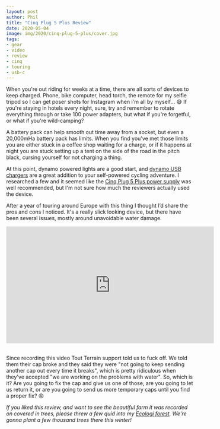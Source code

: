 ```yaml
---
layout: post
author: Phil
title: "Cinq Plug 5 Plus Review"
date: 2020-05-04
image: img/2020/cinq-plug-5-plus/cover.jpg
tags:
- gear
- video
- review
- cinq
- touring
- usb-c
---
```


When you're out riding for weeks at a time, there are all sorts of devices to keep charged. Phone, bike computer, head torch, the remote for my selfie tripod so I can get poser shots for Instagram when i'm all by myself... 😅 If you're staying in hotels every night, sure, try and remember to rotate everything through or take 100 power adapters, but what if you're forgetful, or what if you're wild-camping?

A battery pack can help smooth out time away from a socket, but even a 20,000mHa battery pack has limits. When you find you've met those limits you are either stuck in a coffee shop waiting for a charge, or if it happens at night you are stuck setting up a tent on the side of the road in the pitch black, cursing yourself for not charging a thing. 

At this point, dynamo powered lights are a good start, and [dynamo USB chargers](https://www.cyclingabout.com/best-dynamo-usb-chargers-bicycle-touring-bikepacking/) are a great addition to your self-powered cycling adventure. I researched a few and it seemed like the [Cinq Plug 5 Plus power supply](https://cinq.de/en/power-supplies/433/plug5-plus?c=135) was well recommended, but I'm not sure how much the reviewers actually used the device.

After a year of touring around Europe with this thing I thought I’d share the pros and cons I noticed. It's a really slick looking device, but there have been several issues, mostly around unavoidable water damage.

<center><iframe width="560" height="315" src="https://www.youtube.com/embed/EdQUtzKdebY" frameborder="0" allowfullscreen></iframe></center>

<br>

Since recording this video Tout Terrain support told us to fuck off. We told them their cap broke and they said they were "not going to keep sending another cap out every time it breaks", which is pretty ridiculous when they've accepted "we are working on the problems with water". So, which is it? Are you going to fix the cap and give us one of those, are you going to let us return it, or are you going to send us more temporary caps until you find a proper fix? 😡

_If you liked this review, and want to see the beautiful farm it was recorded on covered in trees, please threw a few quid into my [Ecologi forest](https://ecologi.com/philsturgeon). We're gonna plant a few thousand trees there this winter!_
